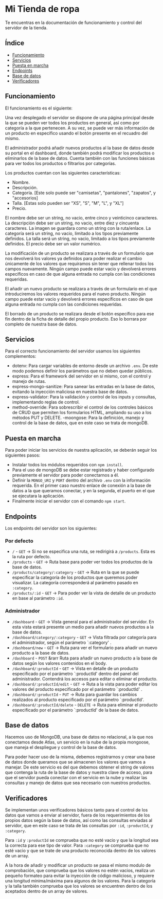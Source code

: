 # Mi Tienda de ropa

Te encuentras en la documentación de funcionamiento y control del servidor de la tienda.

## Índice

  - [Funcionamiento](#funcionamiento)
  - [Servicios](#servicios)
  - [Puesta en marcha](#puesta-en-marcha)
  - [Endpoints](#endpoints)
  - [Base de datos](#base-de-datos)
  - [Verificadores](#verificadores)
  

## Funcionamiento

El funcionamiento es el siguiente:

Una vez desplegado el servidor se dispone de una página principal desde la que se pueden ver todos los productos en general, así como por categoría a la que pertenecen. A su vez, se puede ver más información de un producto en específico usando el botón presente en el recuadro del mismo.

El administrador podrá añadir nuevos productos al la base de datos desde su portal en el dashboard, donde también podrá modificar los productos o eliminarlos de la base de datos. Cuenta también con las funciones básicas para ver todos los productos o filtrarlos por categorías.

Los productos cuentan con las siguientes características:
- Nombre.
- Descripción.
- Categoría. [Este solo puede ser "camisetas", "pantalones", "zapatos", y "accesorios]
- Talla. [Estas solo pueden ser "XS", "S", "M", "L", y "XL"]
- Precio.

El nombre debe ser un string, no vacio, entre cinco y veinticinco caracteres.
La descripción debe ser un string, no vacio, entre diez y cincuenta caracteres.
La imagen se guardara como un string con la ruta/enlace.
La categoría será un string, no vacio, limitado a los tipos previamente definidos.
La talla será un string, no vacio, limitado a los tipos previamente definidos.
El precio debe ser un valor numérico.

La modificación de un producto se realizara a través de un formulario que nos devolverá los valores ya definidos para poder realizar el cambio únicamente de los valores que requiramos sin tener que rellenar todos los campos nuevamente. Ningún campo puede estar vacio y devolverá errores específicos en caso de que alguna entrada no cumpla con las condiciones requeridas.

El añadir un nuevo producto se realizara a través de un formulario en el que introduciremos los valores requeridos para el nuevo producto. Ningún campo puede estar vacio y devolverá errores específicos en caso de que alguna entrada no cumpla con las condiciones requeridas.

El borrado de un producto se realizara desde el botón específico para ese fin dentro de la ficha de detalle del propio producto. Eso lo borrara por completo de nuestra base de datos.

## Servicios

Para el correcto funcionamiento del servidor usamos los siguientes complementos:
- dotenv: Para cargar variables de entorno desde un archivo `.env`. De este modo podemos definir los parámetros que no deben quedar públicos.
- express: Para el framework del servidor en sí mismo, con el control y manejo de rutas.
- express-mongo-sanitize: Para sanear las entradas en la base de datos, evitando la inyección maliciosa en nuestra base de datos.
- express-validator: Para la validación y control de los inputs y consultas, implementando reglas de control.
- method-override: Para sobrescribir el control de los controles básicos de CRUD que permiten los formularios HTML, ampliando su uso a los métodos PUT y DELETE.
-moongose: Para la definición, manejo y control de la base de datos, que en este caso se trata de mongoDB.

## Puesta en marcha

Para poder iniciar los servicios de nuestra aplicación, se deberán seguir los siguientes pasos: 

- Instalar todos los módulos requeridos con `npm install`.
- Para el uso de mongoDB se debe estar registrado y haber configurado previamente el servidor para poder conectarnos a él.
- Definir la `MONGO_URI` y `PORT` dentro del archivo `.env` con la información requerida. En el primer caso nuestro enlace de conexión a la base de datos a la que queramos conectar, y en la segunda, el puerto en el que se ejecutara la aplicación.
- Finalmente iniciar el servidor con el comando `npm start`. 

## Endpoints

Los endpoints del servidor son los siguientes: 

### Por defecto ###
- `/` - `GET` &rarr;  Si no se especifica una ruta, se redirigirá a `/products`. Esta es la ruta por defecto.
- `/products` - `GET` &rarr; Ruta base para poder ver todos los productos de la base de datos.
- `/products/category/:category` - `GET` &rarr; Ruta en la que se puede especificar la categoría de los productos que queremos poder visualizar. La categoría corresponderá al parámetro pasado en `:category`.
- `/products/:id` - `GET` &rarr; Para poder ver la vista de detalle de un producto en base al parámetro `:id`.

### Administrador ###
- `/dashboard` - `GET` &rarr; Vista general para el administrador del servidor. En esta vista estará presente un medio para añadir nuevos productos a la base de datos.
- `/dashboard/category/:category` - `GET` &rarr; Vista filtrada por categoría para el administrador, según el parámetro `:category' .
- `/dashboard/new` - `GET` &rarr; Ruta para ver el formulario para añadir un nuevo producto a la base de datos.
- `/dashboard` - `POST` &rarr Ruta para añadir un nuevo producto a la base de datos según los valores contenidos en el body.
- `/dashboard/:productId` - `GET` &rarr; Vista en detalle de un producto especificado por el parámetro `:productId' dentro del panel del administrador. Contendrá los accesos para editar o eliminar el producto.
- `/dashboard/:productId/edit` - `GET` &rarr; Ruta a la vista para poder editar los valores del producto especificado por el parámetro `:productId' .
- `/dashboard/:productId` - `PUT` &rarr; Ruta para guardar los cambios realizados al producto especificado por el parámetro `:productId'.
- `/dashboard/:productId/delete` - `DELETE` &rarr; Ruta para eliminar el producto especificado por el parámetro `:productId' de la base de datos.

## Base de datos

Hacemos uso de MongoDB, una base de datos no relacional, a la que nos conectamos desde Atlas, un servicio en la nube de la propia mongoose, que maneja el despliegue y control de la base de datos.

Para poder hacer uso de la misma, debemos registrarnos y crear una base de datos donde queramos que se almacenen los valores que vamos a manejar. De este servicio es del que debemos obtener el string de valores que contenga la ruta de la base de datos y nuestra clave de acceso, para que el servidor pueda conectar con el servicio en la nube y realizar las consultas y manejo de datos que sea necesario con nuestros productos.

## Verificadores

Se implementan unos verificadores básicos tanto para el control de los datos que vamos a enviar al servidor, fuera de los requerimientos de los propios datos según la base de datos, así como las consultas enviadas al servidor, que en este caso se trata de las consultas por `:id`, `:productId`, y `:category`.

Para `:id` y `:productId` se comprueba que no esté vacio y que la longitud sea la correcta para ese tipo de valor.
Para `:category` se comprueba que no esté vacio y que se trate de una producto reconocida dentro de los valores de un array.

A la hora de añadir y modificar un producto se pasa el mismo modulo de comprobación, que comprueba que los valores no estén vacios, realiza un pequeño formateo para evitar la inyección de código malicioso, y requiere una longitud mínima/máxima para algunos de los valores. Para la categoría y la talla también comprueba que los valores se encuentren dentro de los aceptados dentro de un array de valores.
